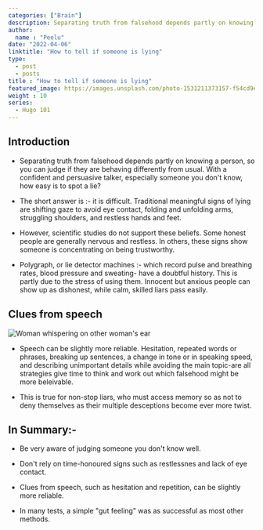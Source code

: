 ```yaml
---
categories: ["Brain"]
description: Separating truth from falsehood depends partly on knowing a person, so you can judge if they are behaving differently from usual. With a confident and persuasive talker, especially someone you don't know, how easy is to spot a lie?
author:
  name : "Peelu"
date: "2022-04-06"
linktitle: "How to tell if someone is lying"
type: 
  - post
  - posts
title : "How to tell if someone is lying"
featured_image: https://images.unsplash.com/photo-1531211373157-f54cd9ece990?ixlib=rb-1.2.1&ixid=MnwxMjA3fDB8MHxwaG90by1wYWdlfHx8fGVufDB8fHx8&auto=format&fit=crop&w=1173&q=80
weight : 10
series:  
  - Hugo 101
---
```


## Introduction

- Separating truth from falsehood depends partly on knowing a person, so you can judge if they are behaving differently from usual. With a confident and persuasive talker, especially someone you don't know, how easy is to spot a lie?

- The short answer is :- it is difficult. Traditional meaningful signs of lying are shifting gaze to avoid eye contact, folding and  unfolding arms, struggling shoulders, and restless hands and feet.

- However, scientific studies do not support these beliefs. Some honest people are generally nervous and restless. In others, these signs show someone is concentrating on being trustworthy.

- Polygraph, or lie detector machines :- which record pulse and breathing rates, blood pressure and sweating- have a doubtful history. This is partly due to the stress of using them. Innocent but anxious people can show up as dishonest, while calm, skilled liars pass easily.


## Clues from speech

![Woman whispering on other woman's ear](/lying1.webp)


- Speech can be slightly more reliable. Hesitation, repeated words or phrases, breaking up sentences, a change in tone or in speaking speed, and describing unimportant details while avoiding the main topic-are all strategies give time to think and work out which falsehood might be more beleivable.

- This is true for non-stop liars, who must access memory so as not to deny themselves as their multiple desceptions become ever more twist.

## In Summary:-

- Be very aware of judging someone you don't know well.

- Don't rely on time-honoured signs such as restlessnes  and lack of eye contact.

- Clues from  speech, such as hesitation and repetition, can be slightly more reliable.

- In many tests, a simple "gut feeling"  was as successful as most other methods.


